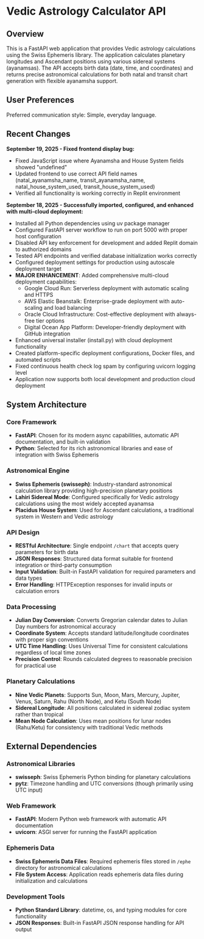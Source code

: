 # Vedic Astrology Calculator API

## Overview

This is a FastAPI web application that provides Vedic astrology calculations using the Swiss Ephemeris library. The application calculates planetary longitudes and Ascendant positions using various sidereal systems (ayanamsas). The API accepts birth data (date, time, and coordinates) and returns precise astronomical calculations for both natal and transit chart generation with flexible ayanamsha support.

## User Preferences

Preferred communication style: Simple, everyday language.

## Recent Changes

**September 19, 2025 - Fixed frontend display bug:**
- Fixed JavaScript issue where Ayanamsha and House System fields showed "undefined" 
- Updated frontend to use correct API field names (natal_ayanamsha_name, transit_ayanamsha_name, natal_house_system_used, transit_house_system_used)
- Verified all functionality is working correctly in Replit environment

**September 18, 2025 - Successfully imported, configured, and enhanced with multi-cloud deployment:**
- Installed all Python dependencies using uv package manager
- Configured FastAPI server workflow to run on port 5000 with proper host configuration
- Disabled API key enforcement for development and added Replit domain to authorized domains
- Tested API endpoints and verified database initialization works correctly
- Configured deployment settings for production using autoscale deployment target
- **MAJOR ENHANCEMENT**: Added comprehensive multi-cloud deployment capabilities:
  - Google Cloud Run: Serverless deployment with automatic scaling and HTTPS
  - AWS Elastic Beanstalk: Enterprise-grade deployment with auto-scaling and load balancing
  - Oracle Cloud Infrastructure: Cost-effective deployment with always-free tier options
  - Digital Ocean App Platform: Developer-friendly deployment with GitHub integration
- Enhanced universal installer (install.py) with cloud deployment functionality
- Created platform-specific deployment configurations, Docker files, and automated scripts
- Fixed continuous health check log spam by configuring uvicorn logging level
- Application now supports both local development and production cloud deployment

## System Architecture

### Core Framework
- **FastAPI**: Chosen for its modern async capabilities, automatic API documentation, and built-in validation
- **Python**: Selected for its rich astronomical libraries and ease of integration with Swiss Ephemeris

### Astronomical Engine
- **Swiss Ephemeris (swisseph)**: Industry-standard astronomical calculation library providing high-precision planetary positions
- **Lahiri Sidereal Mode**: Configured specifically for Vedic astrology calculations using the most widely accepted ayanamsa
- **Placidus House System**: Used for Ascendant calculations, a traditional system in Western and Vedic astrology

### API Design
- **RESTful Architecture**: Single endpoint `/chart` that accepts query parameters for birth data
- **JSON Responses**: Structured data format suitable for frontend integration or third-party consumption
- **Input Validation**: Built-in FastAPI validation for required parameters and data types
- **Error Handling**: HTTPException responses for invalid inputs or calculation errors

### Data Processing
- **Julian Day Conversion**: Converts Gregorian calendar dates to Julian Day numbers for astronomical accuracy
- **Coordinate System**: Accepts standard latitude/longitude coordinates with proper sign conventions
- **UTC Time Handling**: Uses Universal Time for consistent calculations regardless of local time zones
- **Precision Control**: Rounds calculated degrees to reasonable precision for practical use

### Planetary Calculations
- **Nine Vedic Planets**: Supports Sun, Moon, Mars, Mercury, Jupiter, Venus, Saturn, Rahu (North Node), and Ketu (South Node)
- **Sidereal Longitude**: All positions calculated in sidereal zodiac system rather than tropical
- **Mean Node Calculation**: Uses mean positions for lunar nodes (Rahu/Ketu) for consistency with traditional Vedic methods

## External Dependencies

### Astronomical Libraries
- **swisseph**: Swiss Ephemeris Python binding for planetary calculations
- **pytz**: Timezone handling and UTC conversions (though primarily using UTC input)

### Web Framework
- **FastAPI**: Modern Python web framework with automatic API documentation
- **uvicorn**: ASGI server for running the FastAPI application

### Ephemeris Data
- **Swiss Ephemeris Data Files**: Required ephemeris files stored in `/ephe` directory for astronomical calculations
- **File System Access**: Application reads ephemeris data files during initialization and calculations

### Development Tools
- **Python Standard Library**: datetime, os, and typing modules for core functionality
- **JSON Responses**: Built-in FastAPI JSON response handling for API output